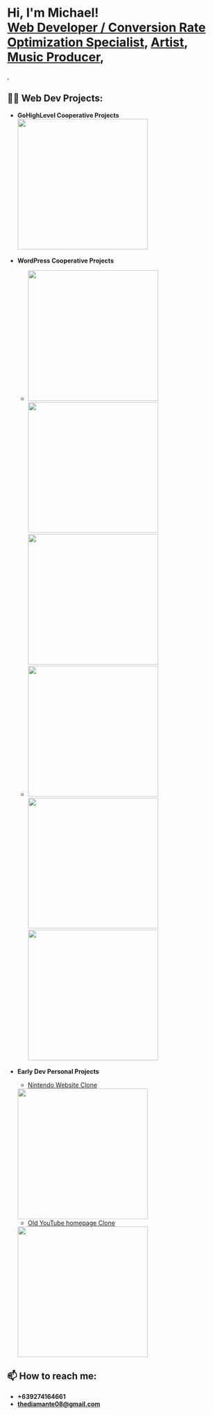 <h1>Hi, I'm Michael! <br/> <a href="https://github.com/thediamante/thediamante">Web Developer / Conversion  Rate Optimization Specialist</a>, <a href="https://www.instagram.com/mdf8.art/">Artist</a>, <a href="https://youtu.be/k-70hKmZbRk">Music Producer</a>, 
</h1>, 
<h2>👨‍💻 Web Dev Projects:</h2>

- <b>GoHighLevel Cooperative Projects</b>
<a href="https://contact.tfwsauga.com/tfw-form"><img src="//imgur.com/a/SJuz9mr" width="300">
<blockquote class="imgur-embed-pub" lang="en" data-id="a/SJuz9mr" data-context="false" ><a href="//imgur.com/a/SJuz9mr"></a></blockquote><script async src="//s.imgur.com/min/embed.js" charset="utf-8"></script>

- <b>WordPress Cooperative Projects</b>
  - <a href="https://tillsanimalhealth.com/"><img src="https://imagizer.imageshack.com/img923/3035/svbtqs.png" width="300"></a> <a href="https://mspenterprisepartners.com/"><img src="https://imagizer.imageshack.com/img923/7493/vC0uNq.png" width="300"></a> <a href="https://hlginsuranceoftexas.com/"><img src="https://imagizer.imageshack.com/img922/233/5bjJHc.png" width="300"></a>
  - <a href="https://creditlab.com/"><img src="https://imagizer.imageshack.com/img924/5548/aRCESq.png" width="300"></a> <a href="https://ondatasuite.com/"><img src="https://imagizer.imageshack.com/img922/25/aj16JS.png" width="300"></a> <a href="https://www.dms-tx.com/"><img src="https://imagizer.imageshack.com/img924/529/DUyQep.png" width="300"></a>

- <b>Early Dev Personal Projects</b>
  - [Nintendo Website Clone](https://thediamante.github.io/Nintendo-Clone/) 
  <img src="https://imagizer.imageshack.com/img924/5070/TjNdMY.png" width="300">
  
  - [Old YouTube homepage Clone](https://github.com/thediamante/old-youtube-homepage-clone)
  <img src="https://imagizer.imageshack.com/img924/2972/ghrFQu.png" width="300">
  
<h2> 📫 How to reach me:</h2>

- <b>+639274164661</b>
- <b>thediamante08@gmail.com</b>
